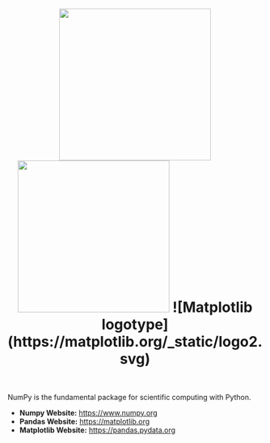 <h1 align="center">
<img src="https://raw.githubusercontent.com/numpy/numpy/main/branding/logo/primary/numpylogo.svg" width="300">
<img src="[https://raw.githubusercontent.com/numpy/numpy/main/branding/logo/primary/numpylogo.svg](https://matplotlib.org/_static/logo2.svg)" width="300">
![Matplotlib logotype](https://matplotlib.org/_static/logo2.svg)
</h1><br>


NumPy is the fundamental package for scientific computing with Python.

- **Numpy Website:** https://www.numpy.org
- **Pandas Website:** https://matplotlib.org
- **Matplotlib Website:** https://pandas.pydata.org
